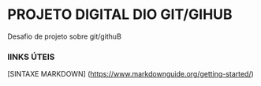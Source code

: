 #  PROJETO DIGITAL DIO GIT/GIHUB
Desafio de projeto sobre git/githuB
### lINKS ÚTEIS
[SINTAXE MARKDOWN] (https://www.markdownguide.org/getting-started/)
